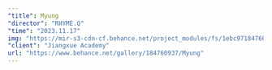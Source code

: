 ```yaml
---
"title": Myung
"director": "RHYME.Q"
"time": "2023.11.17"
img: "https://mir-s3-cdn-cf.behance.net/project_modules/fs/1ebc97184760937.668dec404a8a0.png"
"client": "Jiangxue Academy"
url: "https://www.behance.net/gallery/184760937/Myung"
---
```

